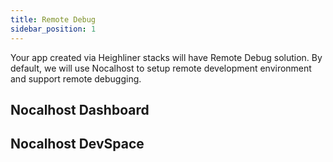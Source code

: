 ```yaml
---
title: Remote Debug
sidebar_position: 1
---
```


Your app created via Heighliner stacks will have Remote Debug solution.
By default, we will use Nocalhost to setup remote development environment and support remote debugging.

## Nocalhost Dashboard

## Nocalhost DevSpace
